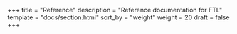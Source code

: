 +++
title = "Reference"
description = "Reference documentation for FTL"
template = "docs/section.html"
sort_by = "weight"
weight = 20
draft = false
+++
